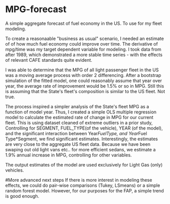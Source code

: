 # MPG-forecast
A simple aggregate forecast of fuel economy in the US. To use for my fleet modeling.

To create a reasonaable "business as usual" scenario, I needed an estimate of of how much fuel economy could improve over time.
The derivative of mpg/time was my target dependent variable for modeling. I took data from after 1989, which demonstrated a more stable 
time series - with the effects of relevant CAFE standards quite evident. 

I was able to determine that the MPG of all light passenger fleet in the US was a moving average process with order 2 differencing. 
After a bootstrap simulation of the fitted model, one could reasonably assume that year over year, the average rate of improvement
would be 1.5% or so in MPG. Still this is assuming that the State's fleet's composition is similar to the US fleet. Not true.

The process inspired a simpler analysis of the State's fleet MPG as a function of model year. Thus, I created a simple OLS multiple 
regression model to calculate the estimated rate of change in MPG for our current fleet. This is using dataset cleaned of extreme outliers in a prior study, 
Controlling for SEGMENT, FUEL_TYPE(of the vehicle), YEAR (of the model), and the significant interaction between Year*FuelType, and Year*Fuel Type*Segment, 
we find significant estimates. Interestingly, the estimates are very close to the aggregate US fleet data.  Because we have been swaping out old light vans etc.. for more efficient 
sedans, we estimate a 1.9% annual increase in MPG, controlling for other variables. 

The output estimates of the model are used exclusively for Light Gas (only) vehicles. 


#More advanced next steps
If there is more interest in modeling these effects, we could do pair-wise comparisons (Tukey, LSmeans) or a simple random forest model.
However, for our purposes for the FAP, a simple trend is good enough.


